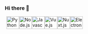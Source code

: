 ### Hi there 👋
<div style="display: flex; margin: 5px;">
  <img src="https://cdn3.iconfinder.com/data/icons/logos-and-brands-adobe/512/267_Python-1024.png" width="40" height="40" alt="Python" />
  <img src="https://cdn4.iconfinder.com/data/icons/logos-and-brands/512/233_Node_Js_logo-1024.png" width="40" height="40" alt="Node.js"/>
  <img src="https://cdn2.iconfinder.com/data/icons/designer-skills/128/code-programming-javascript-software-develop-command-language-1024.png" width="40" height="40" alt="Javascript"/>
  <img src="https://upload.wikimedia.org/wikipedia/commons/thumb/9/95/Vue.js_Logo_2.svg/2367px-Vue.js_Logo_2.svg.png" width="40" height="40" alt="Vue.js"/>
  <img src="https://iconape.com/wp-content/png_logo_vector/nuxt-logo.png" width="40" height="40" alt="Nuxt.js"/>
  <img src="https://cdn4.iconfinder.com/data/icons/logos-brands-5/24/electron-1024.png" width="40" height="40" alt="Electron.js"/>
</div>

<!--
**niksolaz/niksolaz** is a ✨ _special_ ✨ repository because its `README.md` (this file) appears on your GitHub profile.

Here are some ideas to get you started:

- 🔭 I’m currently working on ...
- 🌱 I’m currently learning ...
- 👯 I’m looking to collaborate on ...
- 🤔 I’m looking for help with ...
- 💬 Ask me about ...
- 📫 How to reach me: ...
- 😄 Pronouns: ...
- ⚡ Fun fact: ...
-->
